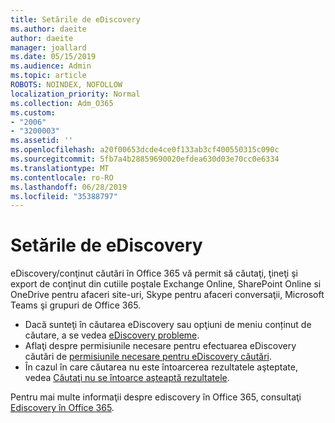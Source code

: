 ```yaml
---
title: Setările de eDiscovery
ms.author: daeite
author: daeite
manager: joallard
ms.date: 05/15/2019
ms.audience: Admin
ms.topic: article
ROBOTS: NOINDEX, NOFOLLOW
localization_priority: Normal
ms.collection: Adm_O365
ms.custom:
- "2006"
- "3200003"
ms.assetid: ''
ms.openlocfilehash: a20f00653dcde4ce0f133ab3cf400550315c090c
ms.sourcegitcommit: 5fb7a4b28859690020efdea630d03e70cc0e6334
ms.translationtype: MT
ms.contentlocale: ro-RO
ms.lasthandoff: 06/28/2019
ms.locfileid: "35388797"
---
```

# <a name="ediscovery-settings"></a>Setările de eDiscovery

eDiscovery/conţinut căutări în Office 365 vă permit să căutaţi, ţineţi şi export de conţinut din cutiile poştale Exchange Online, SharePoint Online si OneDrive pentru afaceri site-uri, Skype pentru afaceri conversaţii, Microsoft Teams şi grupuri de Office 365.

- Dacă sunteţi în căutarea eDiscovery sau opţiuni de meniu conținut de căutare, a se vedea [eDiscovery probleme](https://docs.microsoft.com/alchemyinsights/ediscovery-issues).
- Aflaţi despre permisiunile necesare pentru efectuarea eDiscovery căutări de [permisiunile necesare pentru eDiscovery căutări](https://docs.microsoft.com/alchemyinsights/permissions-required-for-ediscovery-searches).
- În cazul în care căutarea nu este întoarcerea rezultatele aşteptate, vedea [Căutaţi nu se întoarce aşteaptă rezultatele](https://docs.microsoft.com/alchemyinsights/search-not-returning-expected-results).

Pentru mai multe informaţii despre ediscovery în Office 365, consultaţi [Ediscovery în Office 365](https://docs.microsoft.com/office365/securitycompliance/ediscovery).
